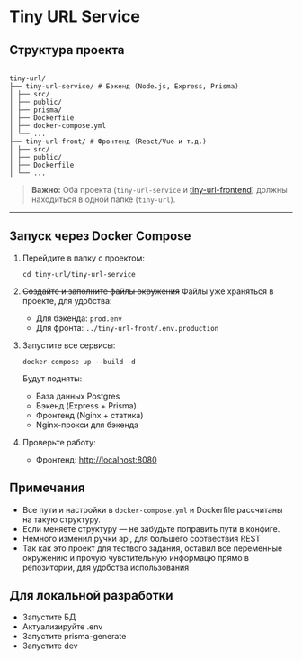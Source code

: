 # Tiny URL Service

## Структура проекта

```

tiny-url/
├── tiny-url-service/ # Бэкенд (Node.js, Express, Prisma)
│ ├── src/
│ ├── public/
│ ├── prisma/
│ ├── Dockerfile
│ ├── docker-compose.yml
│ └── ...
├── tiny-url-front/ # Фронтенд (React/Vue и т.д.)
│ ├── src/
│ ├── public/
│ ├── Dockerfile
│ └── ...

```

> **Важно:**
> Оба проекта (`tiny-url-service` и [tiny-url-frontend](https://github.com/Lakovshchikov/tiny-url-front)) должны находиться в одной папке (`tiny-url`).

---

## Запуск через Docker Compose

1. Перейдите в папку с проектом:

   ```
   cd tiny-url/tiny-url-service
   ```

2. ~~Создайте и заполните файлы окружения~~ Файлы уже храняться в проекте, для удобства:

   - Для бэкенда: `prod.env`
   - Для фронта: `../tiny-url-front/.env.production`

3. Запустите все сервисы:

   ```
   docker-compose up --build -d
   ```

   Будут подняты:

   - База данных Postgres
   - Бэкенд (Express + Prisma)
   - Фронтенд (Nginx + статика)
   - Nginx-прокси для бэкенда

4. Проверьте работу:
   - Фронтенд: <http://localhost:8080>

## Примечания

- Все пути и настройки в `docker-compose.yml` и Dockerfile рассчитаны на такую структуру.
- Если меняете структуру — не забудьте поправить пути в конфиге.
- Немного изменил ручки api, для большего соотвествия REST
- Так как это проект для тествого задания, оставил все переменные окружению и прочую чувстительную информацю прямо в репозитории, для удобства использования

## Для локальной разработки

- Запустите БД
- Актуализируйте .env
- Запустите prisma-generate
- Запустите dev
